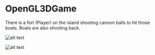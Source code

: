 # OpenGL3DGame
There is a fort (Player) on the island shooting cannon balls to hit those boats. Boats are also shooting back.

![alt text](https://i.imgur.com/nAOpLZr.png)

![alt text](https://i.imgur.com/1umkoxg.png)
